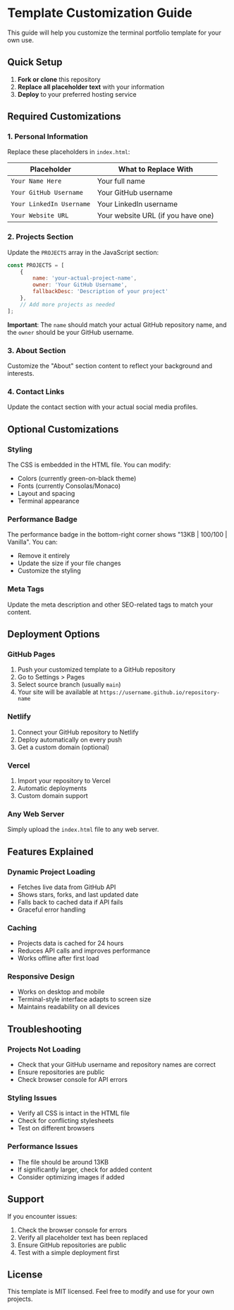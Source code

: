 # Template Customization Guide

This guide will help you customize the terminal portfolio template for your own use.

## Quick Setup

1. **Fork or clone** this repository
2. **Replace all placeholder text** with your information
3. **Deploy** to your preferred hosting service

## Required Customizations

### 1. Personal Information

Replace these placeholders in `index.html`:

| Placeholder | What to Replace With |
|-------------|---------------------|
| `Your Name Here` | Your full name |
| `Your GitHub Username` | Your GitHub username |
| `Your LinkedIn Username` | Your LinkedIn username |
| `Your Website URL` | Your website URL (if you have one) |

### 2. Projects Section

Update the `PROJECTS` array in the JavaScript section:

```javascript
const PROJECTS = [
    {
        name: 'your-actual-project-name',
        owner: 'Your GitHub Username',
        fallbackDesc: 'Description of your project'
    },
    // Add more projects as needed
];
```

**Important**: The `name` should match your actual GitHub repository name, and the `owner` should be your GitHub username.

### 3. About Section

Customize the "About" section content to reflect your background and interests.

### 4. Contact Links

Update the contact section with your actual social media profiles.

## Optional Customizations

### Styling

The CSS is embedded in the HTML file. You can modify:
- Colors (currently green-on-black theme)
- Fonts (currently Consolas/Monaco)
- Layout and spacing
- Terminal appearance

### Performance Badge

The performance badge in the bottom-right corner shows "13KB | 100/100 | Vanilla". You can:
- Remove it entirely
- Update the size if your file changes
- Customize the styling

### Meta Tags

Update the meta description and other SEO-related tags to match your content.

## Deployment Options

### GitHub Pages
1. Push your customized template to a GitHub repository
2. Go to Settings > Pages
3. Select source branch (usually `main`)
4. Your site will be available at `https://username.github.io/repository-name`

### Netlify
1. Connect your GitHub repository to Netlify
2. Deploy automatically on every push
3. Get a custom domain (optional)

### Vercel
1. Import your repository to Vercel
2. Automatic deployments
3. Custom domain support

### Any Web Server
Simply upload the `index.html` file to any web server.

## Features Explained

### Dynamic Project Loading
- Fetches live data from GitHub API
- Shows stars, forks, and last updated date
- Falls back to cached data if API fails
- Graceful error handling

### Caching
- Projects data is cached for 24 hours
- Reduces API calls and improves performance
- Works offline after first load

### Responsive Design
- Works on desktop and mobile
- Terminal-style interface adapts to screen size
- Maintains readability on all devices

## Troubleshooting

### Projects Not Loading
- Check that your GitHub username and repository names are correct
- Ensure repositories are public
- Check browser console for API errors

### Styling Issues
- Verify all CSS is intact in the HTML file
- Check for conflicting stylesheets
- Test on different browsers

### Performance Issues
- The file should be around 13KB
- If significantly larger, check for added content
- Consider optimizing images if added

## Support

If you encounter issues:
1. Check the browser console for errors
2. Verify all placeholder text has been replaced
3. Ensure GitHub repositories are public
4. Test with a simple deployment first

## License

This template is MIT licensed. Feel free to modify and use for your own projects. 